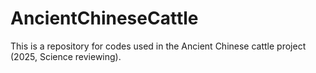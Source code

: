 # AncientChineseCattle
This is a repository for codes used in the Ancient Chinese cattle project (2025, Science reviewing).
